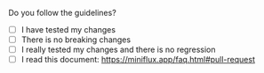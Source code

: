Do you follow the guidelines?

- [ ] I have tested my changes
- [ ] There is no breaking changes
- [ ] I really tested my changes and there is no regression
- [ ] I read this document: https://miniflux.app/faq.html#pull-request

